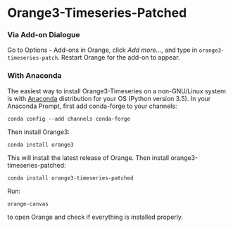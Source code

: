 Orange3-Timeseries-Patched
==================

### Via Add-on Dialogue

Go to Options - Add-ons in Orange, click *Add more...*, and type in `orange3-timeseries-patch`. Restart Orange for the add-on to appear.

### With Anaconda

The easiest way to install Orange3-Timeseries on a non-GNU/Linux system is
with [Anaconda] distribution for your OS (Python version 3.5).
In your Anaconda Prompt, first add conda-forge to your channels:

    conda config --add channels conda-forge

Then install Orange3:

    conda install orange3

This will install the latest release of Orange. Then install orange3-timeseries-patched:
  
    conda install orange3-timeseries-patched

Run:

    orange-canvas

to open Orange and check if everything is installed properly.


[Anaconda]: https://www.continuum.io/downloads
